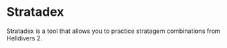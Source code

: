 # Stratadex

Stratadex is a tool that allows you to practice stratagem combinations from Helldivers 2.